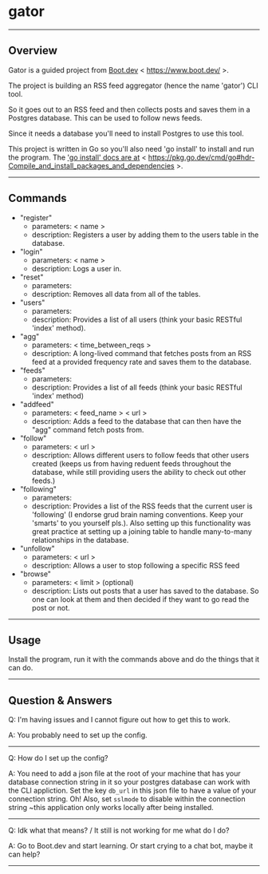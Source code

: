 # gator

---

## Overview

Gator is a guided project from [Boot.dev](https://www.boot.dev/) < https://www.boot.dev/ >.

The project is building an RSS feed aggregator (hence the name 'gator') CLI tool.

So it goes out to an RSS feed and then collects posts and saves them in a Postgres database.
This can be used to follow news feeds.

Since it needs a database you'll need to install Postgres to use this tool.

This project is written in Go so you'll also need 'go install' to install and run the program.
The ['go install' docs are at](https://pkg.go.dev/cmd/go#hdr-Compile_and_install_packages_and_dependencies) < https://pkg.go.dev/cmd/go#hdr-Compile_and_install_packages_and_dependencies >.

---

## Commands

- "register"
  - parameters: < name >
  - description: Registers a user by adding them to the users table in the database.
- "login"
  - parameters: < name >
  - description: Logs a user in.
- "reset"
  - parameters:
  - description: Removes all data from all of the tables.
- "users"
  - parameters:
  - description: Provides a list of all users (think your basic RESTful 'index' method).
- "agg"
  - parameters: < time_between_reqs >
  - description: A long-lived command that fetches posts from an RSS feed at a provided frequency rate and saves them to the database.
- "feeds"
  - parameters:
  - description: Provides a list of all feeds (think your basic RESTful 'index' method)
- "addfeed"
  - parameters: < feed_name > < url >
  - description: Adds a feed to the database that can then have the "agg" command fetch posts from.
- "follow"
  - parameters: < url >
  - description: Allows different users to follow feeds that other users created (keeps us from having reduent feeds throughout the database, while still providing users the ability to check out other feeds.)
- "following"
  - parameters:
  - description: Provides a list of the RSS feeds that the current user is 'following' (I endorse grud brain naming conventions. Keep your 'smarts' to you yourself pls.). Also setting up this functionality was great practice at setting up a joining table to handle many-to-many relationships in the database.
- "unfollow"
  - parameters: < url >
  - description: Allows a user to stop following a specific RSS feed
- "browse"
  - parameters: < limit > (optional)
  - description: Lists out posts that a user has saved to the database. So one can look at them and then decided if they want to go read the post or not.

---

## Usage

Install the program, run it with the commands above and do the things that it can do.

---

## Question & Answers

Q: I'm having issues and I cannot figure out how to get this to work.

A: You probably need to set up the config.

---

Q: How do I set up the config?

A: You need to add a json file at the root of your machine that has your database connection string in it so your postgres database can work with the CLI appliction. Set the key `db_url` in this json file to have a value of your connection string. Oh! Also, set `sslmode` to disable within the connection string ~this application only works locally after being installed.

---

Q: Idk what that means? / It still is not working for me what do I do?

A: Go to Boot.dev and start learning. Or start crying to a chat bot, maybe it can help?

---

